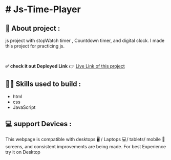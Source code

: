 


# # Js-Time-Player

## 📌 About  project :
js project with stopWatch timer , Countdown timer, and digital clock.
I made this project for practicing js. 

<br />

**✅ check it out Deployed Link**  👉  [Live Link of this project](https://js-time-player-by-ashish-nagar.netlify.app/?target="_blank")


## 👨‍💻 Skills used to build :
- html
- css
- JavaScript

## 💻 support Devices :
This webpage is compatible with desktops 🖥️ / Laptops 💻/ tablets/ mobile 📱screens, and consistent improvements are being made.
For best Experience try it on Desktop




